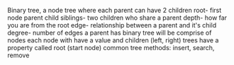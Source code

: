 Binary tree, a node tree where each parent can have 2 children
root- first node
parent
child
siblings- two children who share a parent
depth- how far you are from the root
edge-  relationship between a parent and it's child
degree- number of edges a parent has
binary tree will be comprise of nodes
each node with have a value and children (left, right)
trees have a property called root (start node)
common tree methods: insert, search, remove
